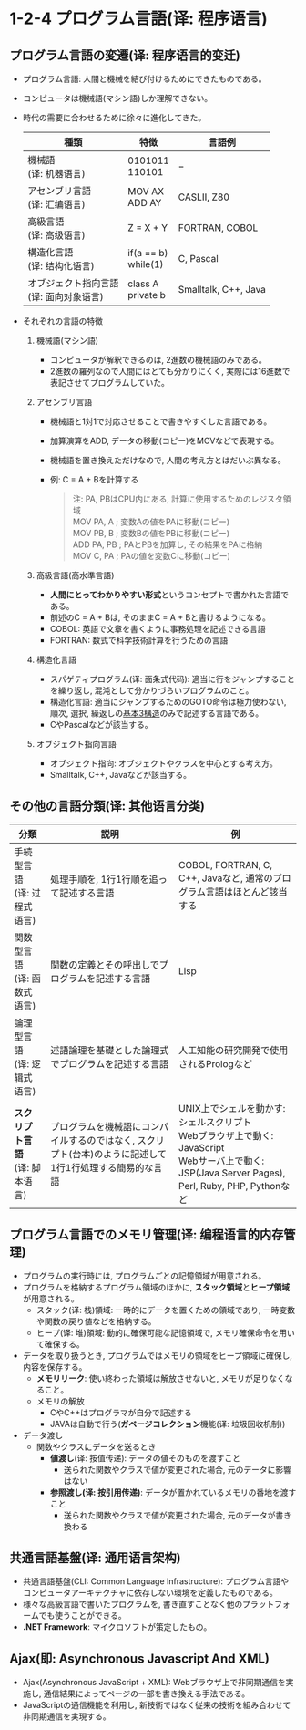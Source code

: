 # 1-2-4 プログラム言語(译: 程序语言)

## プログラム言語の変遷(译: 程序语言的变迁)

- プログラム言語: 人間と機械を結び付けるためにできたものである。
- コンピュータは機械語(マシン語)しか理解できない。
- 時代の需要に合わせるために徐々に進化してきた。

  | 種類 | 特徴 | 言語例 |
  | - | - | - |
  | 機械語<br>(译: 机器语言) | 0101011<br>110101 | − |
  | アセンブリ言語<br>(译: 汇编语言) | MOV AX<br>ADD AY | CASLII, Z80 |
  | 高級言語<br>(译: 高级语言) | Z = X + Y | FORTRAN, COBOL |
  | 構造化言語<br>(译: 结构化语言) | if(a == b)<br>while(1) | C, Pascal |
  | オブジェクト指向言語<br>(译: 面向对象语言) | class A<br>private b | Smalltalk, C++, Java |

- それぞれの言語の特徴
  1. 機械語(マシン語)
     - コンピュータが解釈できるのは, 2進数の機械語のみである。
     - 2進数の羅列なので人間にはとても分かりにくく, 実際には16進数で表記させてプログラムしていた。
  2. アセンブリ言語
     - 機械語と1対1で対応させることで書きやすくした言語である。
     - 加算演算をADD, データの移動(コピー)をMOVなどで表現する。
     - 機械語を置き換えただけなので, 人間の考え方とはだいぶ異なる。
     - 例: C = A + Bを計算する

       > 注: PA, PBはCPU内にある, 計算に使用するためのレジスタ領域  
       > MOV PA, A ; 変数Aの値をPAに移動(コピー)  
       > MOV PB, B ; 変数Bの値をPBに移動(コピー)  
       > ADD PA, PB ; PAとPBを加算し, その結果をPAに格納  
       > MOV C, PA ; PAの値を変数Cに移動(コピー)

  3. 高級言語(高水準言語)
     - **人間にとってわかりやすい形式**というコンセプトで書かれた言語である。
     - 前述のC = A + Bは, そのままC = A + Bと書けるようになる。
     - COBOL: 英語で文章を書くように事務処理を記述できる言語
     - FORTRAN: 数式で科学技術計算を行うための言語
  4. 構造化言語
     - スパゲティプログラム(译: 面条式代码): 適当に行をジャンプすることを繰り返し, 混沌として分かりづらいプログラムのこと。
     - 構造化言語: 適当にジャンプするためのGOTO命令は極力使わない, 順次, 選択, 繰返しの[基本3構造](1-2-2アルゴリズム.md#流れ図フローチャート译-流程图)のみで記述する言語である。
     - CやPascalなどが該当する。
  5. オブジェクト指向言語
     - オブジェクト指向: オブジェクトやクラスを中心とする考え方。
     - Smalltalk, C++, Javaなどが該当する。

## その他の言語分類(译: 其他语言分类)

| 分類 | 説明 | 例 |
| - | - | - |
| 手続型言語<br>(译: 过程式语言) | 処理手順を, 1行1行順を追って記述する言語 | COBOL, FORTRAN, C, C++, Javaなど, 通常のプログラム言語はほとんど該当する |
| 関数型言語<br>(译: 函数式语言) | 関数の定義とその呼出しでプログラムを記述する言語 | Lisp |
| 論理型言語<br>(译: 逻辑式语言) | 述語論理を基礎とした論理式でプログラムを記述する言語 | 人工知能の研究開発で使用されるPrologなど |
| **スクリプト言語**<br>(译: 脚本语言) | プログラムを機械語にコンパイルするのではなく, スクリプト(台本)のように記述して1行1行処理する簡易的な言語 | UNIX上でシェルを動かす: シェルスクリプト<br>Webブラウザ上で動く: JavaScript<br>Webサーバ上で動く: JSP(Java Server Pages), Perl, Ruby, PHP, Pythonなど |

## プログラム言語でのメモリ管理(译: 编程语言的内存管理)

- プログラムの実行時には, プログラムごとの記憶領域が用意される。
- プログラムを格納するプログラム領域のほかに, **スタック領域**と**ヒープ領域**が用意される。
  - スタック(译: 栈)領域: 一時的にデータを置くための領域であり, 一時変数や関数の戻り値などを格納する。
  - ヒープ(译: 堆)領域: 動的に確保可能な記憶領域で, メモリ確保命令を用いて確保する。
- データを取り扱うとき, プログラムではメモリの領域をヒープ領域に確保し, 内容を保存する。
  - **メモリリーク**: 使い終わった領域は解放させないと, メモリが足りなくなること。
  - メモリの解放
    - CやC++はプログラマが自分で記述する
    - JAVAは自動で行う(**ガベージコレクション**機能(译: 垃圾回收机制))
- データ渡し
  - 関数やクラスにデータを送るとき
    - **値渡し**(译: 按值传递): データの値そのものを渡すこと
      - 送られた関数やクラスで値が変更された場合, 元のデータに影響はない
    - **参照渡し(译: 按引用传递)**: データが置かれているメモリの番地を渡すこと
      - 送られた関数やクラスで値が変更された場合, 元のデータが書き換わる

## 共通言語基盤(译: 通用语言架构)

- 共通言語基盤(CLI: Common Language Infrastructure): プログラム言語やコンピュータアーキテクチャに依存しない環境を定義したものである。
- 様々な高級言語で書いたプログラムを, 書き直すことなく他のプラットフォームでも使うことができる。
- **.NET Framework**: マイクロソフトが策定したもの。

## Ajax(即: Asynchronous Javascript And XML)

- Ajax(Asynchronous JavaScript + XML): Webブラウザ上で非同期通信を実施し, 通信結果によってページの一部を書き換える手法である。
- JavaScriptの通信機能を利用し, 新技術ではなく従来の技術を組み合わせて非同期通信を実現する。
